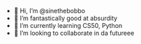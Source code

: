 - 👋 Hi, I’m @sinethebobbo
- 👀 I’m fantastically good at absurdity
- 🌱 I’m currently learning CS50, Python
- 💞️ I’m looking to collaborate in da futureee

<!---
sinethebobbo/sinethebobbo is a ✨ special ✨ repository because its `README.md` (this file) appears on your GitHub profile.
You can click the Preview link to take a look at your changes.
--->

